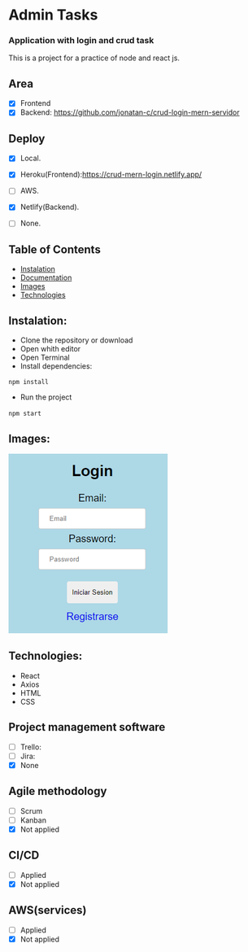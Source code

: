 # Admin Tasks

### Application with login and crud task

This is a project for a practice of node and react js.

## Area
- [x] Frontend
- [x] Backend: https://github.com/jonatan-c/crud-login-mern-servidor

## Deploy
- [x] Local.
- [x] Heroku(Frontend):https://crud-mern-login.netlify.app/
- [ ] AWS.
- [x] Netlify(Backend).
- [ ] None.


## <a name="table-of-contents"></a>Table of Contents
- [Instalation](#installation)
- [Documentation](#documentation)
- [Images](#images)
- [Technologies](#technologies)

## <a name="installation"></a>Instalation:

- Clone the repository or download
- Open whith editor
- Open Terminal
- Install dependencies:
```
npm install
```


- Run the project

`npm start`


## <a name="images"></a>Images:

![Deploy](./admintasks.png)

## <a name="technologies"></a>Technologies:
- React
- Axios
- HTML
- CSS

## Project management software
- [ ] Trello: 
- [ ] Jira: 
- [x] None

## Agile methodology
- [ ] Scrum
- [ ] Kanban
- [x] Not applied

## CI/CD
- [ ] Applied
- [x] Not applied

## AWS(services)
- [ ] Applied
- [x] Not applied
